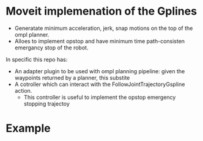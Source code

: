 # Moveit implemenation of the Gplines

- Generatate minimum acceleration, jerk, snap motions on the top of the ompl planner.
- Alloes to implement opstop and have minimum time path-consisten emergancy stop of the robot.


In specific this repo has:
- An adapter plugin to be used with ompl planning pipeline: given the waypoints returned by a planner, this substite
- A cotroller which can interact with the FollowJointTrajectoryGspline action.
    - This controller is useful to implement the opstop emergency stopping trajectoy

# Example
